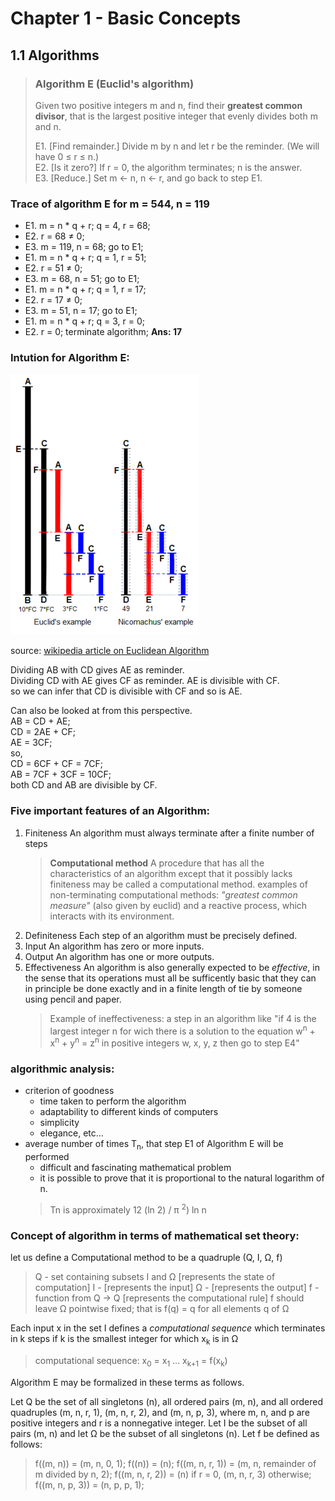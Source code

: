 # Chapter 1 - Basic Concepts
## 1.1 Algorithms

>### Algorithm E (Euclid's algorithm)
>
>Given two positive integers m and n, find their **greatest common divisor**, that is the largest positive integer that evenly divides both m and n.  
>
>E1. [Find remainder.] Divide m by n and let r be the reminder. (We will have 0 &#8804; r &#8804; n.)  
>E2. [Is it zero?] If r = 0, the algorithm terminates; n is the answer.  
>E3. [Reduce.] Set m &larr; n, n &larr; r, and go back to step E1.  

### Trace of algorithm E for m = 544, n = 119

- E1. m = n * q + r; q = 4, r = 68;
- E2. r = 68 &ne; 0;  
- E3. m = 119, n = 68; go to E1;
- E1. m = n * q + r; q = 1, r = 51;
- E2. r = 51 &ne; 0;
- E3. m = 68, n = 51; go to E1;
- E1. m = n * q + r; q = 1, r = 17;
- E2. r = 17 &ne; 0; 
- E3. m = 51, n = 17; go to E1;
- E1. m = n * q + r; q = 3, r = 0;
- E2. r = 0; terminate algorithm; **Ans: 17**
  
### Intution for Algorithm E:  

![Euclidean algorithm](../../../../static/images/300px-Euclid's_algorithm_Book_VII_Proposition_2_3.png)

source: [wikipedia article on Euclidean Algorithm](https://en.wikipedia.org/wiki/Euclidean_algorithm)  

Dividing AB with CD gives AE as reminder.  
Dividing CD with AE gives CF as reminder.
AE is divisible with CF.  
so we can infer that CD is divisible with CF and so is AE.  

Can also be looked at from this perspective.  
AB = CD + AE;  
CD = 2AE + CF;  
AE = 3CF;  
so,  
CD = 6CF + CF = 7CF;  
AB = 7CF + 3CF = 10CF;  
both CD and AB are divisible by CF.  

### Five important features of an Algorithm:

1. Finiteness
   An algorithm must always terminate after a finite number of steps
   > **Computational method**
   >    A procedure that has all the characteristics of an algorithm except that it possibly lacks finiteness may be called a computational method.
   > examples of non-terminating computational methods: *"greatest common measure"* (also given by euclid) and a reactive process, which interacts with its environment.
2. Definiteness
   Each step of an algorithm must be precisely defined.
3. Input
   An algorithm has zero or more inputs.
4. Output
   An algorithm has one or more outputs.
5. Effectiveness
   An algorithm is also generally expected to be *effective*, in the sense that its operations must all be sufficently basic that they can in principle be done exactly and in a finite length of tie by someone using pencil and paper.  
   > Example of ineffectiveness: a step in an algorithm like "if 4 is the largest integer n for wich there is a solution to the equation w<sup>n</sup> + x<sup>n</sup> + y<sup>n</sup> = z<sup>n</sup> in positive integers w, x, y, z then go to step E4"  

### algorithmic analysis: 
- criterion of goodness
  - time taken to perform the algorithm
  - adaptability to different kinds of computers
  - simplicity
  - elegance, etc...
- average number of times T<sub>n</sub>, that step E1 of Algorithm E will be performed
  - difficult and fascinating mathematical problem
  - it is possible to prove that it is proportional to the natural logarithm of n.
  >Tn is approximately 12 (ln 2) / &pi; <sup>2</sup>) ln n

### Concept of algorithm in terms of mathematical set theory:

let us define a Computational method to be a quadruple (Q, I, &Omega;, f)  
> Q - set containing subsets I and &Omega; [represents the state of computation]
> I - [represents the input]
> &Omega; - [represents the output]
> f - function from Q &rarr; Q [represents the computational rule]
> f should leave &Omega; pointwise fixed; that is f(q) = q for all elements q of &Omega;

Each input x in the set I defines a *computational sequence* which terminates in k steps if k is the smallest integer for which x<sub>k</sub> is in &Omega;

>computational sequence: 
> x<sub>0</sub> = x<sub>1</sub> ...
>x<sub>k+1</sub> = f(x<sub>k</sub>)

Algorithm E may be formalized in these terms as follows.

Let Q be the set of all singletons (n), all ordered pairs (m, n), and all ordered quadruples (m, n, r, 1), (m, n, r, 2), and (m, n, p, 3), where m, n, and p are positive integers and r is a nonnegative integer. Let I be the subset of all pairs (m, n) and let &Omega; be the subset of all singletons (n). Let f be defined as follows:

>f((m, n)) = (m, n, 0, 1);
>f((n)) = (n);
>f((m, n, r, 1)) = (m, n, remainder of m divided by n, 2);
>f((m, n, r, 2)) = (n) if r = 0, (m, n, r, 3) otherwise;
>f((m, n, p, 3)) = (n, p, p, 1);